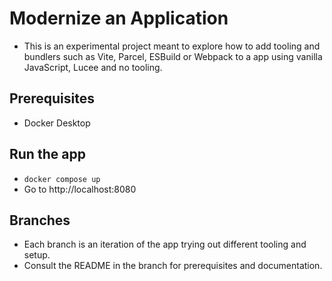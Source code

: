 # Modernize an Application

- This is an experimental project meant to explore how to add tooling and bundlers such as Vite, Parcel, ESBuild or Webpack to a app using vanilla JavaScript, Lucee and no tooling.

## Prerequisites

- Docker Desktop

## Run the app

- `docker compose up`
- Go to http://localhost:8080

## Branches

- Each branch is an iteration of the app trying out different tooling and setup. 
- Consult the README in the branch for prerequisites and documentation.
